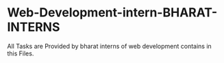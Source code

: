 # Web-Development-intern-BHARAT-INTERNS
All Tasks are Provided by bharat interns of web development contains in this Files.
